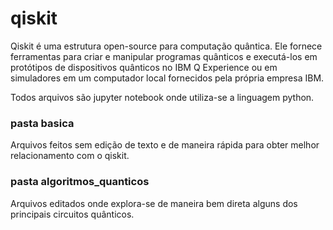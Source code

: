 # qiskit
Qiskit é uma estrutura open-source para computação quântica. Ele fornece ferramentas para criar e manipular programas quânticos e executá-los em protótipos de dispositivos quânticos no IBM Q Experience ou em simuladores em um computador local fornecidos pela própria empresa IBM. 

Todos arquivos são jupyter notebook onde utiliza-se a linguagem python.

### pasta basica
Arquivos feitos sem edição de texto e de maneira rápida para obter melhor relacionamento com o qiskit.

### pasta algoritmos_quanticos
Arquivos editados onde explora-se de maneira bem direta alguns dos principais circuitos quânticos.
